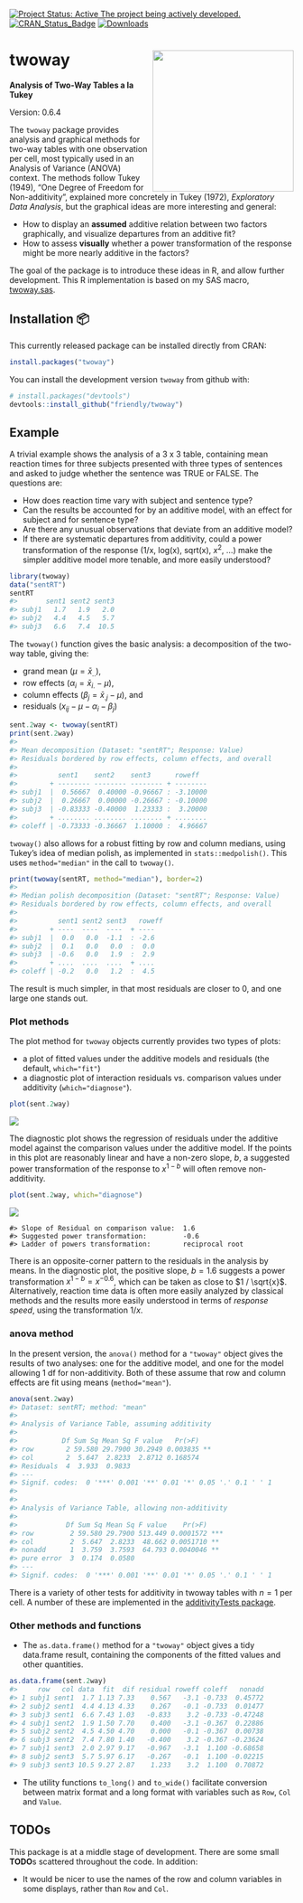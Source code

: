 
<!-- badges: start -->

[![Project Status: Active The project being actively
developed.](https://www.repostatus.org/badges/latest/active.svg)](https://www.repostatus.org/#active)
[![CRAN_Status_Badge](http://www.r-pkg.org/badges/version/twoway)](https://cran.r-project.org/package=twoway)
[![Downloads](http://cranlogs.r-pkg.org/badges/grand-total/twoway)](https://cran.r-project.org/package=twoway)
<!-- badges: end -->

<!-- [![Licence](https://img.shields.io/badge/licence-GPL--3-blue.svg)](https://www.gnu.org/licenses/gpl-3.0.en.html) -->
<!-- README.md is generated from README.Rmd. Please edit that file -->

# twoway <img src="man/figures/logo.png" align="right" height="250px" />

**Analysis of Two-Way Tables a la Tukey**

Version: 0.6.4 <!--0.6.3  -->

The `twoway` package provides analysis and graphical methods for two-way
tables with one observation per cell, most typically used in an Analysis
of Variance (ANOVA) context. The methods follow Tukey (1949), “One
Degree of Freedom for Non-additivity”, explained more concretely in
Tukey (1972), *Exploratory Data Analysis*, but the graphical ideas are
more interesting and general:

- How to display an **assumed** additive relation between two factors
  graphically, and visualize departures from an additive fit?
- How to assess **visually** whether a power transformation of the
  response might be more nearly additive in the factors?

The goal of the package is to introduce these ideas in R, and allow
further development. This R implementation is based on my SAS macro,
[twoway.sas](http://www.datavis.ca/sasmac/twoway.html).

## Installation 📦

This currently released package can be installed directly from CRAN:

``` r
install.packages("twoway")
```

You can install the development version `twoway` from github with:

``` r
# install.packages("devtools")
devtools::install_github("friendly/twoway")
```

## Example

A trivial example shows the analysis of a 3 x 3 table, containing mean
reaction times for three subjects presented with three types of
sentences and asked to judge whether the sentence was TRUE or FALSE. The
questions are:

- How does reaction time vary with subject and sentence type?
- Can the results be accounted for by an additive model, with an effect
  for subject and for sentence type?
- Are there any unusual observations that deviate from an additive
  model?
- If there are systematic departures from additivity, could a power
  transformation of the response (1/x, log(x), sqrt(x), $x^2$, …) make
  the simpler additive model more tenable, and more easily understood?

``` r
library(twoway)
data("sentRT")
sentRT
#>       sent1 sent2 sent3
#> subj1   1.7   1.9   2.0
#> subj2   4.4   4.5   5.7
#> subj3   6.6   7.4  10.5
```

The `twoway()` function gives the basic analysis: a decomposition of the
two-way table, giving the:

- grand mean ($\mu = \bar{x}_{..}$),
- row effects ($\alpha_i = \bar{x}_{i.}-\mu$),
- column effects ($\beta_j = \bar{x}_{.j}-\mu$), and
- residuals ($x_{ij}-\mu -\alpha_i -\beta_j$)

``` r
sent.2way <- twoway(sentRT)
print(sent.2way)
#> 
#> Mean decomposition (Dataset: "sentRT"; Response: Value)
#> Residuals bordered by row effects, column effects, and overall
#> 
#>          sent1    sent2    sent3      roweff  
#>        + -------- -------- -------- + --------
#> subj1  |  0.56667  0.40000 -0.96667 : -3.10000
#> subj2  |  0.26667  0.00000 -0.26667 : -0.10000
#> subj3  | -0.83333 -0.40000  1.23333 :  3.20000
#>        + ........ ........ ........ + ........
#> coleff | -0.73333 -0.36667  1.10000 :  4.96667
```

`twoway()` also allows for a robust fitting by row and column medians,
using Tukey’s idea of median polish, as implemented in
`stats::medpolish()`. This uses `method="median"` in the call to
`twoway()`.

``` r
print(twoway(sentRT, method="median"), border=2)
#> 
#> Median polish decomposition (Dataset: "sentRT"; Response: Value)
#> Residuals bordered by row effects, column effects, and overall
#> 
#>          sent1 sent2 sent3   roweff
#>        + ----  ----  ----  + ----  
#> subj1  |  0.0   0.0  -1.1  : -2.6  
#> subj2  |  0.1   0.0   0.0  :  0.0  
#> subj3  | -0.6   0.0   1.9  :  2.9  
#>        + ....  ....  ....  + ....  
#> coleff | -0.2   0.0   1.2  :  4.5
```

The result is much simpler, in that most residuals are closer to 0, and
one large one stands out.

### Plot methods

The plot method for `twoway` objects currently provides two types of
plots:

- a plot of fitted values under the additive models and residuals (the
  default, `which="fit"`)
- a diagnostic plot of interaction residuals vs. comparison values under
  additivity (`which="diagnose"`).

``` r
plot(sent.2way)
```

![](man/figures/README-ex1-plot-1.png)<!-- -->

The diagnostic plot shows the regression of residuals under the additive
model against the comparison values under the additive model. If the
points in this plot are reasonably linear and have a non-zero slope,
*b*, a suggested power transformation of the response to $x^{1-b}$ will
often remove non-additivity.

``` r
plot(sent.2way, which="diagnose")
```

![](man/figures/README-ex1-plot2-1.png)<!-- -->

    #> Slope of Residual on comparison value:  1.6 
    #> Suggested power transformation:         -0.6 
    #> Ladder of powers transformation:        reciprocal root

There is an opposite-corner pattern to the residuals in the analysis by
means. In the diagnostic plot, the positive slope, $b=1.6$ suggests a
power transformation $x^{1-b} = x^{-0.6}$, which can be taken as close
to $1 / \sqrt{x}$. Alternatively, reaction time data is often more
easily analyzed by classical methods and the results more easily
understood in terms of *response speed*, using the transformation $1/x$.

### anova method

In the present version, the `anova()` method for a `"twoway"` object
gives the results of two analyses: one for the additive model, and one
for the model allowing 1 df for non-additivity. Both of these assume
that row and column effects are fit using means (`method="mean"`).

``` r
anova(sent.2way)
#> Dataset: sentRT; method: "mean"
#> 
#> Analysis of Variance Table, assuming additivity
#> 
#>           Df Sum Sq Mean Sq F value   Pr(>F)   
#> row        2 59.580 29.7900 30.2949 0.003835 **
#> col        2  5.647  2.8233  2.8712 0.168574   
#> Residuals  4  3.933  0.9833                    
#> ---
#> Signif. codes:  0 '***' 0.001 '**' 0.01 '*' 0.05 '.' 0.1 ' ' 1
#> 
#> 
#> Analysis of Variance Table, allowing non-additivity
#> 
#>            Df Sum Sq Mean Sq F value    Pr(>F)    
#> row         2 59.580 29.7900 513.449 0.0001572 ***
#> col         2  5.647  2.8233  48.662 0.0051710 ** 
#> nonadd      1  3.759  3.7593  64.793 0.0040046 ** 
#> pure error  3  0.174  0.0580                      
#> ---
#> Signif. codes:  0 '***' 0.001 '**' 0.01 '*' 0.05 '.' 0.1 ' ' 1
```

There is a variety of other tests for additivity in twoway tables with
$n=1$ per cell. A number of these are implemented in the
[additivityTests
package](https://cran.r-project.org/package=additivityTests).

### Other methods and functions

- The `as.data.frame()` method for a `"twoway"` object gives a tidy
  data.frame result, containing the components of the fitted values and
  other quantities.

``` r
as.data.frame(sent.2way)
#>     row   col data  fit  dif residual roweff coleff   nonadd
#> 1 subj1 sent1  1.7 1.13 7.33    0.567   -3.1 -0.733  0.45772
#> 2 subj2 sent1  4.4 4.13 4.33    0.267   -0.1 -0.733  0.01477
#> 3 subj3 sent1  6.6 7.43 1.03   -0.833    3.2 -0.733 -0.47248
#> 4 subj1 sent2  1.9 1.50 7.70    0.400   -3.1 -0.367  0.22886
#> 5 subj2 sent2  4.5 4.50 4.70    0.000   -0.1 -0.367  0.00738
#> 6 subj3 sent2  7.4 7.80 1.40   -0.400    3.2 -0.367 -0.23624
#> 7 subj1 sent3  2.0 2.97 9.17   -0.967   -3.1  1.100 -0.68658
#> 8 subj2 sent3  5.7 5.97 6.17   -0.267   -0.1  1.100 -0.02215
#> 9 subj3 sent3 10.5 9.27 2.87    1.233    3.2  1.100  0.70872
```

- The utility functions `to_long()` and `to_wide()` facilitate
  conversion between matrix format and a long format with variables such
  as `Row`, `Col` and `Value`.

## TODOs

This package is at a middle stage of development. There are some small
**TODO**s scattered throughout the code. In addition:

<!-- * Implement a proper `anova.twoway()` method, giving a comprehensive analysis of variance table, including the Tukey 1 df test for non-additivity. The present version is just an initial sketch. -->
<!-- * Create a formula method for a `data.frame` with columns like `row, col, value` as might be used in `twoway(value ~ row + col, data=)`. -->

- It would be nicer to use the names of the row and column variables in
  some displays, rather than `Row` and `Col`.
